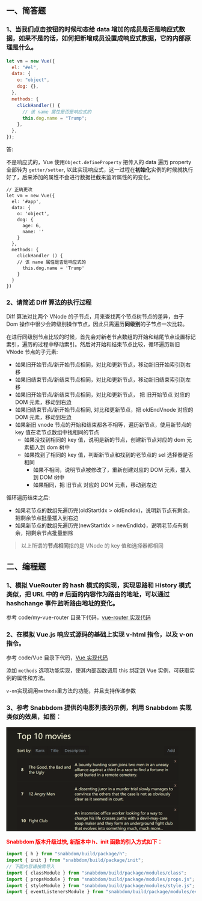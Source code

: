 ## 一、简答题

### 1、当我们点击按钮的时候动态给 data 增加的成员是否是响应式数据，如果不是的话，如何把新增成员设置成响应式数据，它的内部原理是什么。

```js
let vm = new Vue({
  el: "#el",
  data: {
    o: "object",
    dog: {},
  },
  methods: {
    clickHandler() {
      // 该 name 属性是否是响应式的
      this.dog.name = "Trump";
    },
  },
});
```

答:

不是响应式的，Vue 使用`Object.defineProperty` 把传入的 data 遍历 property 全部转为 `getter/setter`, 以此实现响应式，这一过程在**初始化**实例的时候就执行好了，后来添加的属性不会进行数据拦截来监听属性的的变化。

```
// 正确更改
let vm = new Vue({
  el: '#app',
  data: {
    o: 'object',
    dog: {
      age: 6,
      name: ''
    }
  },
  methods: {
    clickHandler () {
    // 该 name 属性是否是响应式的
      this.dog.name = 'Trump'
    }
  }
})
```

### 2、请简述 Diff 算法的执行过程

Diff 算法对比两个 VNode 的子节点，用来查找两个节点树节点的差异，由于 Dom 操作中很少会跨级别操作节点，因此只需遍历**同级别**的子节点一次比较。

在进行同级别节点比较的时候，首先会对新老节点数组的开始和结尾节点设置标记索引，遍历的过程中移动索引。然后对开始和结束节点比较，循环遍历新旧 VNode 节点的子元素:

- 如果旧开始节点/新开始节点相同，对比和更新节点，移动新旧开始索引到右移
- 如果旧结束节点/新结束节点相同，对比和更新节点，移动新旧结束索引到左移
- 如果旧开始节点/新结束节点相同，对比和更新节点， 把 旧开始节点 对应的 DOM 元素，移动到右边
- 如果旧结束节点/新开始节点相同, 对比和更新节点，把 oldEndVnode 对应的 DOM 元素，移动到左边
- 如果新旧 vnode 节点的开始和结束都各不相等，遍历新节点，使用新节点的 key 值在老节点数组中找相同的节点
  - 如果没找到相同的 key 值，说明是新的节点，创建新节点对应的 dom 元素插入到 dom 树中
  - 如果找到了相同的 key 值，判断新节点和找到的老节点的 sel 选择器是否相同
    - 如果不相同，说明节点被修改了，重新创建对应的 DOM 元素，插入到 DOM 树中
    - 如果相同，把 旧节点 对应的 DOM 元素，移动到左边

循环遍历结束之后:

- 如果老节点的数组先遍历完(oldStartIdx > oldEndIdx)，说明新节点有剩余，把剩余节点批量插入到右边
- 如果新节点的数组先遍历完(newStartIdx > newEndIdx)，说明老节点有剩余，把剩余节点批量删除

> 以上所谓的**节点相同**指的是 VNode 的 key 值和选择器都相同

## 二、编程题

### 1、模拟 VueRouter 的 hash 模式的实现，实现思路和 History 模式类似，把 URL 中的 # 后面的内容作为路由的地址，可以通过 hashchange 事件监听路由地址的变化。

参考 code/my-vue-router 目录下代码，[vue-router 实现代码](https://github.com/licop/What_is_FE/blob/master/examples/vue-router/06-my-vue-router/src/vuerouter/index.js)

### 2、在模拟 Vue.js 响应式源码的基础上实现 v-html 指令，以及 v-on 指令。

参考 code/Vue 目录下代码，[Vue 实现代码](https://github.com/licop/lagou-task/tree/master/part3/fed-e-task-03-01/code/Vue)

添加 `methods` 选项功能实现，使其内部函数调用 this 绑定到 Vue 实例，可获取实例的属性和方法。

`v-on`实现调用`methods`里方法的功能，并且支持传递参数

### 3、参考 Snabbdom 提供的电影列表的示例，利用 Snabbdom 实现类似的效果，如图：

<img src="images/Ciqc1F7zUZ-AWP5NAAN0Z_t_hDY449.png" alt="Ciqc1F7zUZ-AWP5NAAN0Z_t_hDY449" style="zoom:50%;" />

<b style="color:red">Snabbdom 版本升级过快, 新版本中 h、init 函数的引入方式如下：</b>

```js
import { h } from "snabbdom/build/package/h";
import { init } from "snabbdom/build/package/init";
// 下面内容请按需导入
import { classModule } from "snabbdom/build/package/modules/class";
import { propsModule } from "snabbdom/build/package/modules/props.js";
import { styleModule } from "snabbdom/build/package/modules/style.js";
import { eventListenersModule } from "snabbdom/build/package/modules/eventlisteners.js";
```
